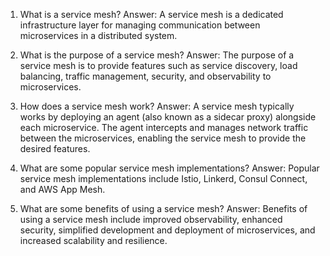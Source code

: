1. What is a service mesh?
Answer: A service mesh is a dedicated infrastructure layer for managing communication between microservices in a distributed system.

2. What is the purpose of a service mesh?
Answer: The purpose of a service mesh is to provide features such as service discovery, load balancing, traffic management, security, and observability to microservices.

3. How does a service mesh work?
Answer: A service mesh typically works by deploying an agent (also known as a sidecar proxy) alongside each microservice. The agent intercepts and manages network traffic between the microservices, enabling the service mesh to provide the desired features.

4. What are some popular service mesh implementations?
Answer: Popular service mesh implementations include Istio, Linkerd, Consul Connect, and AWS App Mesh.

5. What are some benefits of using a service mesh?
Answer: Benefits of using a service mesh include improved observability, enhanced security, simplified development and deployment of microservices, and increased scalability and resilience.
